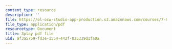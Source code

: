 ```yaml
---
content_type: resource
description: ''
file: https://ol-ocw-studio-app-production.s3.amazonaws.com/courses/7-012-introduction-to-biology-fall-2004/af3a5759fd3e1554442f825339d1fa0a_m4Gvu90Ydw.pdf
file_type: application/pdf
resourcetype: Document
title: 3play pdf file
uid: af3a5759-fd3e-1554-442f-825339d1fa0a
---
```

